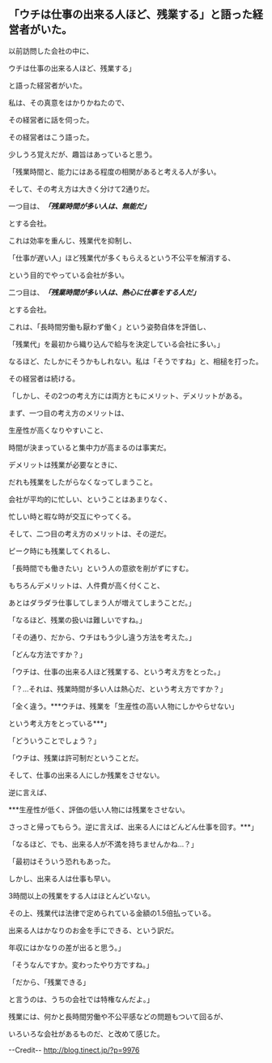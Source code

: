 ## 「ウチは仕事の出来る人ほど、残業する」と語った経営者がいた。

以前訪問した会社の中に、

ウチは仕事の出来る人ほど、残業する」

と語った経営者がいた。

私は、その真意をはかりかねたので、

その経営者に話を伺った。

その経営者はこう語った。

少しうろ覚えだが、趣旨はあっていると思う。

 
「残業時間と、能力にはある程度の相関があると考える人が多い。

そして、その考え方は大きく分けて2通りだ。



一つ目は、***「残業時間が多い人は、無能だ」***

とする会社。

これは効率を重んじ、残業代を抑制し、

「仕事が遅い人」ほど残業代が多くもらえるという不公平を解消する、

という目的でやっている会社が多い。



二つ目は、***「残業時間が多い人は、熱心に仕事をする人だ」***

とする会社。

これは、「長時間労働も厭わず働く」という姿勢自体を評価し、

「残業代」を最初から織り込んで給与を決定している会社に多い。」

 

なるほど、たしかにそうかもしれない。私は「そうですね」と、相槌を打った。

その経営者は続ける。

 

「しかし、その2つの考え方には両方ともにメリット、デメリットがある。

まず、一つ目の考え方のメリットは、

生産性が高くなりやすいこと、

時間が決まっていると集中力が高まるのは事実だ。

デメリットは残業が必要なときに、

だれも残業をしたがらなくなってしまうこと。

会社が平均的に忙しい、ということはあまりなく、

忙しい時と暇な時が交互にやってくる。



そして、二つ目の考え方のメリットは、その逆だ。

ピーク時にも残業してくれるし、

「長時間でも働きたい」という人の意欲を削がずにすむ。

もちろんデメリットは、人件費が高く付くこと、

あとはダラダラ仕事してしまう人が増えてしまうことだ。」

 

「なるほど、残業の扱いは難しいですね。」

「その通り、だから、ウチはもう少し違う方法を考えた。」

「どんな方法ですか？」

「ウチは、仕事の出来る人ほど残業する、という考え方をとった。」

「？…それは、残業時間が多い人は熱心だ、という考え方ですか？」

「全く違う。***ウチは、残業を「生産性の高い人物にしかやらせない」

という考え方をとっている***」

「どういうことでしょう？」

「ウチは、残業は許可制だということだ。

そして、仕事の出来る人にしか残業をさせない。

逆に言えば、

***生産性が低く、評価の低い人物には残業をさせない。

さっさと帰ってもらう。逆に言えば、出来る人にはどんどん仕事を回す。***」

「なるほど、でも、出来る人が不満を持ちませんかね…？」

「最初はそういう恐れもあった。

しかし、出来る人は仕事も早い。

3時間以上の残業をする人はほとんどいない。

その上、残業代は法律で定められている金額の1.5倍払っている。

出来る人はかなりのお金を手にできる、という訳だ。

年収にはかなりの差が出ると思う。」

「そうなんですか。変わったやり方ですね。」

「だから、「残業できる」

と言うのは、うちの会社では特権なんだよ。」

 

残業には、何かと長時間労働や不公平感などの問題もついて回るが、

いろいろな会社があるものだ、と改めて感じた。


--Credit--
http://blog.tinect.jp/?p=9976
